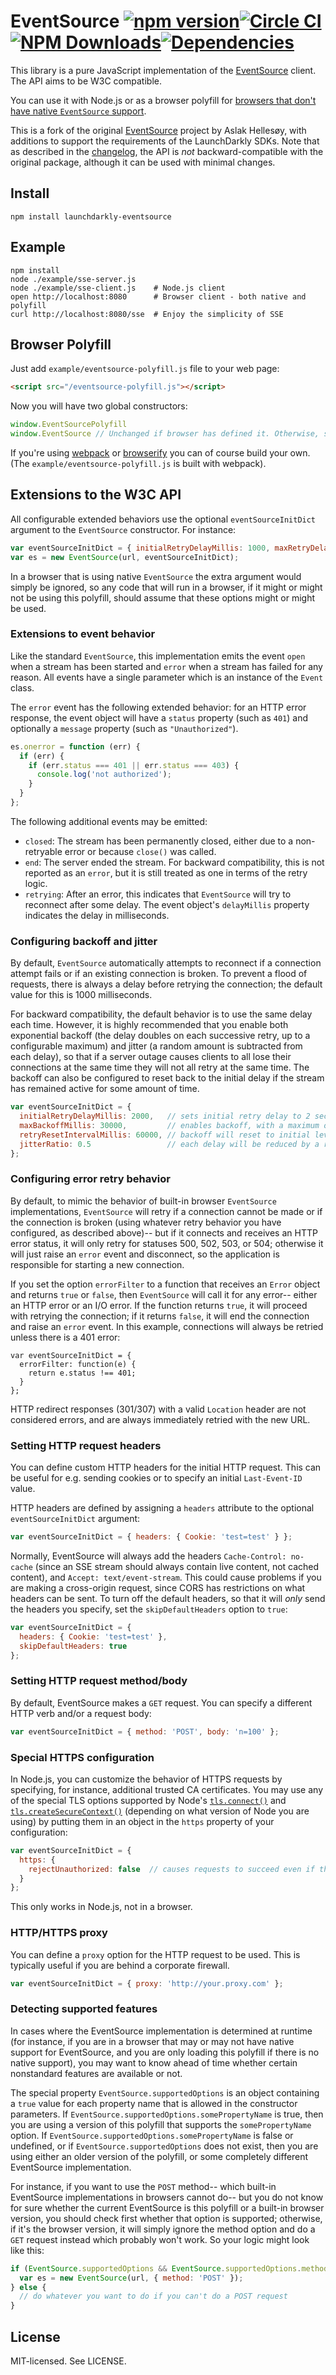 # EventSource [![npm version](http://img.shields.io/npm/v/launchdarkly-eventsource.svg?style=flat-square)](http://browsenpm.org/package/launchdarkly-eventsource)[![Circle CI](https://circleci.com/gh/launchdarkly/js-eventsource/tree/master.svg?style=svg)](https://circleci.com/gh/launchdarkly/js-eventsource/tree/master)[![NPM Downloads](https://img.shields.io/npm/dm/laumchdarkly-eventsource.svg?style=flat-square)](http://npm-stat.com/charts.html?package=launchdarkly-eventsource&from=2015-09-01)[![Dependencies](https://img.shields.io/david/launchdarkly/js-eventsource.svg?style=flat-square)](https://david-dm.org/launchdarkly/js-eventsource)

This library is a pure JavaScript implementation of the [EventSource](https://html.spec.whatwg.org/multipage/server-sent-events.html#server-sent-events) client. The API aims to be W3C compatible.

You can use it with Node.js or as a browser polyfill for
[browsers that don't have native `EventSource` support](http://caniuse.com/#feat=eventsource).

This is a fork of the original [EventSource](https://github.com/EventSource/eventsource) project by Aslak Hellesøy, with additions to support the requirements of the LaunchDarkly SDKs. Note that as described in the [changelog](CHANGELOG.md), the API is _not_ backward-compatible with the original package, although it can be used with minimal changes.

## Install

    npm install launchdarkly-eventsource

## Example

    npm install
    node ./example/sse-server.js
    node ./example/sse-client.js    # Node.js client
    open http://localhost:8080      # Browser client - both native and polyfill
    curl http://localhost:8080/sse  # Enjoy the simplicity of SSE

## Browser Polyfill

Just add `example/eventsource-polyfill.js` file to your web page:

```html
<script src="/eventsource-polyfill.js"></script>
```

Now you will have two global constructors:

```javascript
window.EventSourcePolyfill
window.EventSource // Unchanged if browser has defined it. Otherwise, same as window.EventSourcePolyfill
```

If you're using [webpack](https://webpack.github.io/) or [browserify](http://browserify.org/)
you can of course build your own. (The `example/eventsource-polyfill.js` is built with webpack).

## Extensions to the W3C API

All configurable extended behaviors use the optional `eventSourceInitDict` argument to the `EventSource` constructor. For instance:

```javascript
var eventSourceInitDict = { initialRetryDelayMillis: 1000, maxRetryDelayMillis: 30000 };
var es = new EventSource(url, eventSourceInitDict);
```

In a browser that is using native `EventSource` the extra argument would simply be ignored, so any code that will run in a browser, if it might or might not be using this polyfill, should assume that these options might or might be used.

### Extensions to event behavior

Like the standard `EventSource`, this implementation emits the event `open` when a stream has been started and `error` when a stream has failed for any reason. All events have a single parameter which is an instance of the `Event` class.

The `error` event has the following extended behavior: for an HTTP error response, the event object will have a `status` property (such as `401`) and optionally a `message` property (such as `"Unauthorized"`).

```javascript
es.onerror = function (err) {
  if (err) {
    if (err.status === 401 || err.status === 403) {
      console.log('not authorized');
    }
  }
};
```

The following additional events may be emitted:

* `closed`: The stream has been permanently closed, either due to a non-retryable error or because `close()` was called.
* `end`: The server ended the stream. For backward compatibility, this is not reported as an `error`, but it is still treated as one in terms of the retry logic.
* `retrying`: After an error, this indicates that `EventSource` will try to reconnect after some delay. The event object's `delayMillis` property indicates the delay in milliseconds.

### Configuring backoff and jitter

By default, `EventSource` automatically attempts to reconnect if a connection attempt fails or if an existing connection is broken. To prevent a flood of requests, there is always a delay before retrying the connection; the default value for this is 1000 milliseconds.

For backward compatibility, the default behavior is to use the same delay each time. However, it is highly recommended that you enable both exponential backoff (the delay doubles on each successive retry, up to a configurable maximum) and jitter (a random amount is subtracted from each delay), so that if a server outage causes clients to all lose their connections at the same time they will not all retry at the same time. The backoff can also be configured to reset back to the initial delay if the stream has remained active for some amount of time.

```javascript
var eventSourceInitDict = {
  initialRetryDelayMillis: 2000,   // sets initial retry delay to 2 seconds
  maxBackoffMillis: 30000,         // enables backoff, with a maximum of 30 seconds
  retryResetIntervalMillis: 60000, // backoff will reset to initial level if stream got an event at least 60 seconds before failing
  jitterRatio: 0.5                 // each delay will be reduced by a randomized jitter of up to 50%
};
```

### Configuring error retry behavior

By default, to mimic the behavior of built-in browser `EventSource` implementations, `EventSource` will retry if a connection cannot be made or if the connection is broken (using whatever retry behavior you have configured, as described above)-- but if it connects and receives an HTTP error status, it will only retry for statuses 500, 502, 503, or 504; otherwise it will just raise an `error` event and disconnect, so the application is responsible for starting a new connection.

If you set the option `errorFilter` to a function that receives an `Error` object and returns `true` or `false`, then `EventSource` will call it for any error-- either an HTTP error or an I/O error. If the function returns `true`, it will proceed with retrying the connection; if it returns `false`, it will end the connection and raise an `error` event. In this example, connections will always be retried unless there is a 401 error:

```javascript:
var eventSourceInitDict = {
  errorFilter: function(e) {
    return e.status !== 401;
  }
};
```

HTTP redirect responses (301/307) with a valid `Location` header are not considered errors, and are always immediately retried with the new URL.

### Setting HTTP request headers

You can define custom HTTP headers for the initial HTTP request. This can be useful for e.g. sending cookies or to specify an initial `Last-Event-ID` value.

HTTP headers are defined by assigning a `headers` attribute to the optional `eventSourceInitDict` argument:

```javascript
var eventSourceInitDict = { headers: { Cookie: 'test=test' } };
```

Normally, EventSource will always add the headers `Cache-Control: no-cache` (since an SSE stream should always contain live content, not cached content), and `Accept: text/event-stream`. This could cause problems if you are making a cross-origin request, since CORS has restrictions on what headers can be sent. To turn off the default headers, so that it will _only_ send the headers you specify, set the `skipDefaultHeaders` option to `true`:

```javascript
var eventSourceInitDict = {
  headers: { Cookie: 'test=test' },
  skipDefaultHeaders: true
};
```

### Setting HTTP request method/body

By default, EventSource makes a `GET` request. You can specify a different HTTP verb and/or a request body:

```javascript
var eventSourceInitDict = { method: 'POST', body: 'n=100' };
```

### Special HTTPS configuration

In Node.js, you can customize the behavior of HTTPS requests by specifying, for instance, additional trusted CA certificates. You may use any of the special TLS options supported by Node's [`tls.connect()`](https://nodejs.org/api/tls.html#tls_tls_connect_options_callback) and [`tls.createSecureContext()`](https://nodejs.org/api/tls.html#tls_tls_createsecurecontext_options) (depending on what version of Node you are using) by putting them in an object in the `https` property of your configuration:

```javascript
var eventSourceInitDict = {
  https: {
    rejectUnauthorized: false  // causes requests to succeed even if the certificate cannot be validated
  }
};
```

This only works in Node.js, not in a browser.

### HTTP/HTTPS proxy

You can define a `proxy` option for the HTTP request to be used. This is typically useful if you are behind a corporate firewall.

```javascript
var eventSourceInitDict = { proxy: 'http://your.proxy.com' };
```

### Detecting supported features

In cases where the EventSource implementation is determined at runtime (for instance, if you are in a browser that may or may not have native support for EventSource, and you are only loading this polyfill if there is no native support), you may want to  know ahead of time whether certain nonstandard features are available or not.

The special property `EventSource.supportedOptions` is an object containing a `true` value for each property name that is allowed in the constructor parameters. If `EventSource.supportedOptions.somePropertyName` is true, then you are using a version of this polyfill that supports the `somePropertyName` option. If `EventSource.supportedOptions.somePropertyName` is false or undefined, or if `EventSource.supportedOptions` does not exist, then you are using either an older version of the polyfill, or some completely different EventSource implementation.

For instance, if you want to use the `POST` method-- which built-in EventSource implementations in browsers cannot do-- but you do not know for sure whether the current EventSource is this polyfill or a built-in browser version, you should check first whether that option is supported; otherwise, if it's the browser version, it will simply ignore the method option and do a `GET` request instead which probably won't work. So your logic might look like this:

```javascript
if (EventSource.supportedOptions && EventSource.supportedOptions.method) {
  var es = new EventSource(url, { method: 'POST' });
} else {
  // do whatever you want to do if you can't do a POST request
}
```

## License

MIT-licensed. See LICENSE.
